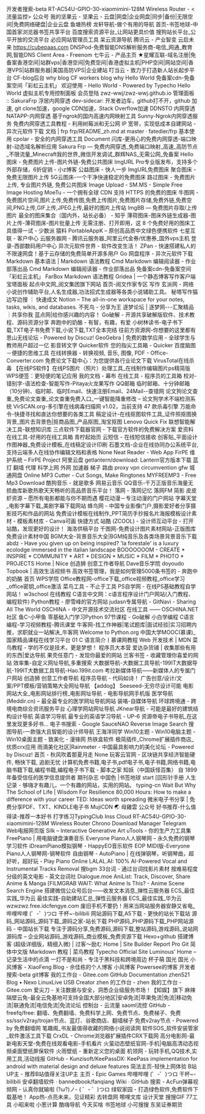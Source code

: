 开发者搜索-beta
RT-AC54U-GPIO-30-xiaomimini-128M Wireless Router - <流量监控>
公众号
我的坚果云 - 坚果云 - 云盘|网盘|企业网盘|同步|备份|无限空间|免费网络硬盘|企业云盘
鱼塘热榜
龙轩导航-做个有用的导航
首页-书签地球-中国首家浏览器书签共享平台
百度搜索资源平台_让网站更具价值
搜狗站长平台_公平开放的交流平台
必应网站管理员工具
呆云资源导航
腾讯云 - 产业智变 云启未来
https://cubepaas.com
DNSPod-免费智能DNS解析服务商-电信_网通_教育网,智能DNS
Client Area - Freenom
七牛云 - 产品主页
★星耀互联-域名注册|免备案香港空间|站群vps|香港空间|免费空间|香港虚拟主机|PHP空间|网站空间|香港VPS|站群服务器|美国高防VPS|企业建站
叮当云 - 致力于打造新人站长起步平台
CF-blog后台
why blog
CF workers blog
why
Hello World
免备案cdn-免备案空间「彩虹云主机」
欢迎使用 - Hello World - Powered by Typecho
Hello World
虚拟主机专用控制面板
会员登陆
zwz-wwj/zwz-wwj.github.io
管理面板 :: SakuraFrp
浮居内网穿透
dev-sidecar: 开发者边车，github打不开，github 加速, git clone加速，google CDN加速，Stack Overflow加速
DDNSTO 内网穿透
NATAPP-内网穿透 基于ngrok的国内高速内网映射工具
Sunny-Ngrok内网穿透服务
免费内网穿透工具教程 - 利用树莓派和无公网 IP 宽带，实现低成本自建网站 - 异次元软件下载
文档 | frp
frp/README_zh.md at master · fatedier/frp
基本使用
cpolar - 安全的内网穿透工具
Document
闪库-更用心的免费内网穿透-端口映射-动态域名解析应用
Sakura Frp — 免费内网穿透_免费端口映射_高速_高防节点_不限流量_Minecraft我的世界_微信开发调试_群辉NAS_无需公网_免备案
Hello图床 - 免费图片上传-图片外链-免费公共图床
ImgURL Pro专业版发布，支持多个外部存储，6折促销 - 小z博客
公益图床 - 快人一步
ImgURL免费图床
聚合图床 - 免费无限图片上传
5G云图床-一个干净快速稳定的免费图床
路过图床 - 免费图片上传, 专业图片外链, 免费公共图床
Image Upload - SM.MS - Simple Free Image Hosting
MoeTu - 一个拥有全球 CDN 支持 HTTPS 的免费的图床
牛图网 - 免费图片空间,图片上传,免费传图,免费上传图片,免费图片存储,免费外链,免费空间,PNG上传,GIF上传,JPEG上传,最好的图片上传站
ImgBB — 免费图片存取/上传图片
最全的图床集合（国内外，站长必备） - 知乎
薄荷图床-图床外链生成器-图片上传-薄荷图床-图片批量上传
无需注册、打开即用，这 8 个免费好用的图床工具值得一试 - 少数派
猿料
PortableAppK – 原创高品质中文绿色便携软件
七星互联 - 客户中心
云服务器网 - 腾讯云服务器_阿里云代金券/优惠券_国外vps主机
登录-西部数码用户中心
异次元软件世界 - 软件改变生活！
ZPan - 快速搭建私人的不限速网盘！基于云存储的免费简单开源多用户 Go 网盘程序 - 异次元软件下载
Markdown 基本语法 | Markdown 语法教程
Cmd Markdown 编辑阅读器 - 作业部落出品
Cmd Markdown 编辑阅读器 - 作业部落出品
免备案cdn-免备案空间「彩虹云主机」
FarBox
Markdown 语法教程
Gridea | 一个静态博客写作客户端
宝塔面板
起点中文网_阅文集团旗下网站
首页-阅文作家专区
写作
玄派网 - 网络小说创作辅助平台,人名生成器,功法招式生成器等各类小说辅助工具。
秘塔写作猫
边写边搜 ｜ 快速成文
Notion – The all-in-one workspace for your notes, tasks, wikis, and databases.
不死鸟 - 分享为王
逐梦论坛 | 逐梦网---汇聚精品｜共享你我
蓝点网|给你感兴趣的内容！
Go破解 - 开源共享破解版软件、技术教程、源码资源分享
奔跑中的奶酪 - 有智，有趣，有爱
小树林读书-电子书下载,TXT电子书免费下载,小说下载,TXT全本完结
往前方资源网-你想要的这里都有
恩山无线论坛 - Powered by Discuz!
GeoGebra | 免费的数学应用 - 全球学生与教师用户超过一亿
影音转文字
Quicker软件 您的指尖工具箱 - Quicker
百度脑图－便捷的思维工具
在线转换器 - 转换视频, 音乐, 图像, PDF - Office-Converter.com
免费论文下载中心：为您提供各行业论文下载
VirusTotal在线杀毒
【在线PS软件】在线PS图片（照片）处理工具_在线制作编辑图片ps精简版
WPS便签：更轻便的笔记应用
我的文档 - 幕布
在线工具 - 程序员的工具箱
校对-错别字-语法检查-智能写作-Pitaya火龙果写作
QQ邮箱
临时邮箱、十分钟邮箱（10分钟)、临时邮、临时Email、快速注册Email、24Mail--查错网
论文狗论文查重_免费论文查重_论文查重免费入口_一键智能降重修改 – 论文狗学术不端检测系统
VirSCAN.org-多引擎在线病毒扫描网 v1.02，当前支持 47 款杀毒引擎
万能命令-快捷寻找和直达你想要的各类工具
稿定设计-在线抠图软件工具_证件照抠图换背景_图片去背景色|抠商品图_产品抠图_淘宝抠图
Lenovo Quick Fix 联想智能解决工具-联想知识库
三点软件下载器官网 - 下载官方软件的免费解决方案
爱资料在线工具-好用的在线工具箱
青柠起始页
云短信 - 在线短信接收
创客贴_平面设计作图神器_免费设计模板_在线稿定设计印刷
石墨文档-企业在线协同办公系统平台,支持云端多人在线协作编辑文档和表格
None
Neat Reader - Web App
FirPE 维护系统 – FirPE Project
阿里云盘
getlantern/download: Lantern官方版本下载 蓝灯 翻墙 代理 科学上网 外网 加速器 梯子 路由 proxy vpn circumvention gfw
城通网盘
Online MP3 Cutter - Cut Songs, Make Ringtones
MYFREEMP3 - Free Mp3 Download
酷狗音乐 - 就是歌多
网易云音乐
QQ音乐-千万正版音乐海量无损曲库新歌热歌天天畅听的高品质音乐平台！
落网 - 落网记忆
落网FM
简影
皮皮虾资源 – 愿所有电影都能与你不期而遇
樱花动漫－专注动漫的门户网站
字幕天堂_电影字幕下载_美剧字幕下载网站
蜂鸟网 - 中国专业影像门户,摄影爱好者分享摄影技巧和作品的网站
免费设计模板在线制作_PPT简历手抄报名片海报模板设计素材 - 模板素材库 - Canva可画
快捷方式
站酷 (ZCOOL) - 设计师互动平台 - 打开站酷，发现更好的设计！
海洛供稿平台
千图网-免费设计图片素材网站-正版图库免费设计素材中国
BGM大全-背景音乐大全|BGM纯音乐及各类场景背景音乐下载
abdz - Have you given up on being inspired?
'la forestale' is a luxury ecolodge immersed in the italian landscape
BOOOOOOOM - CREATE * INSPIRE * COMMUNITY * ART * DESIGN * MUSIC * FILM * PHOTO * PROJECTS
Home | Niice
创造狮 创意工作者导航
Dave音乐学院
doyoudo
Topbook | 高效生活视频书
高效书签管理，我是如何管理5000条书签的 - 奔跑中的奶酪
首页 WPS学院
Office教程网-office下载_office视频教程_office学习_office密钥_office激活
菜鸟工具 - 不止于工具
PS自学网 - 在线PS基础教程自学网站！
w3school 在线教程
C语言中文网：c语言程序设计门户网站(入门教程、编程软件)
Python教程 - 廖雪峰的官方网站
judasn专属导航 - GitNavi - Sharing All The World
OSCHINA - 中文开源技术交流社区
在线工具 —— OSCHINA.NET社区
鱼C-小甲鱼 零基础入门学习Python 97节课程 - Go破解
小白学编程 C语言 编程-学习视频教程-腾讯课堂
牛客网-找工作神器|笔试题库|面试经验|实习招聘内推，求职就业一站解决_牛客网
Welcome to Python.org
中国大学MOOC(慕课)_国家精品课程在线学习平台
01 C 语言简介丨慕课网教程
Web 开发技术 | MDN
菜鸟教程 - 学的不仅是技术，更是梦想！
程序员大本营
爱达杂货铺 | 收集那些有用的东西|爱达导航
果壳任意门 - 发现你最爱的网站
兰客书签 - 收藏管理你喜爱的网站
效率集-自定义网址导航,多重搜索
大数据导航-大数据工具导航-199IT大数据导航-199IT大数据工具导航-Hao.199it.com
考拉新媒体导航——新媒体人的专属门户网站
创造狮 创意工作者导航
程序员导航 - 代码如诗！
广告创意/设计/文案/PPT模板/营销策略大全网址导航 【addog】
Seeseed-无穷尽设计可能
电影网站大全_电影网站排行榜_电影网址导航 - 电影导航网手机版
医学导航(Meddir.cn) – 最全最专业的医学网址导航网站
装咯-自媒体导航
环球跨境通 - 跨境电商综合资讯服务平台
心理学网站网址导航
JKnear导航 - 可能是最好的建筑结构设计导航
英语学习导航 最专业的英语学习导航 - UP-6
资源帝电子书导航_在这里发现更多好书...
电子书搜索 - Google
SauceNAO Reverse Image Search
搜图导航-一款强大且智能的设计师导航
王海洋同学
Win10主题 - Win10电脑主题 - Win10桌面主题 - 致美化 - 漫锋网
热铁盒软件
极简插件_Chrome扩展插件商店_优质crx应用
雨滴美化社区|Rainmeter - 中国最具影响力的美化论坛 - Powered by Discuz!
首页 - 秋风吹着那夏月走
None
玩客云官网 - 区块链共享经济智能硬件, 畅快下载, 追剧无忧
计算机免费书籍,电子书,pdf电子书,电子书籍,网络书籍,电脑书籍下载,编程书籍,编程电子书下载 - 脚本之家
知妖（中国妖怪百集）
自 1899 年备受信任的医学信息提供者
期刊杂志
中国色 |书签地球
start [回形针手册
人生记录 - 够嗨才有趣儿，一个有趣的网站，实用的网站。
typing-cn
Wait But Why
The School of Life | Wisdom For Resilience
80,000 Hours: How to make a difference with your career
TED: Ideas worth spreading
微米电子书分享 | 免费分享PDF、TXT、KINDLE电子书
MujiCDN 🌏 母雞雲
公众号
好书推荐-什么值得读-推荐一本好书
打字练习TypingClub
Inss Cloud
RT-AC54U-GPIO-30-xiaomimini-128M Wireless Router
Chrono Download Manager
Telegram Web电报网页版
Silk – Interactive Generative Art
uTools - 你的生产力工具集
FreePiano | 用电脑键盘演奏音乐
Everyone Piano人人钢琴网 – 永久免费的钢琴学习软件
iDreamPiano模拟钢琴 - HappyEO音乐软件
EOP MIDI版-Everyone Piano人人钢琴网-钢琴软件
自由钢琴 - AutoPiano | 在线弹钢琴，听钢琴曲，超好听，超好玩 - Play Piano Online
LALAL.AI: 100% AI-Powered Vocal and Instrumental Tracks Removal
搜bgm
33台词 - 通过台词找影片素材
按难易程度分级的英文电影 - 英文台词社
Dialogue.moe
AniList: Track, Discover, Share Anime & Manga
[FILMGRAB
WAIT: What Anime Is This? - Anime Scene Search Engine
搭建微信公众号后台——收发文本消息_弹性云服务器 ECS_最佳实践_华为云
最佳实践-自助建站汇总_弹性云服务器 ECS_最佳实践_华为云
wzwzwz.free.idcfengye.com
废旧手机不要扔！用来当网站服务器安静又省电_哔哩哔哩 (゜-゜)つロ 干杯~-bilibili
网站源码下载,A5下载 - 更快的站长下载站
源码_网站源码_源码下载_源码之家-站长下载
PHP源码_PHP源码下载_PHP网站源码 - 中国站长下载
专注于源码分享,免费源码,源码下载,整站源码,游戏源码_说站网
源码库 – 企业网站源码_游戏源码_商业模板_免费资源下载
Hexo+github 搭建博客 (超级详细版，精细入微) | 过客～励む
Home | Site Builder Report
Pro Git 简体中文版
Markdown 教程 | 菜鸟教程
Typecho Official Site
Luminous' Home – 记录生活中的点滴
一灯不是和尚 - 专注于黑科技和跨境周边
杯子萌
国光
国光
小风博客 - XiaoFeng Blog - 佘佳栋的个人博客
小风博客
Powersee的博客
开发者搜索-beta
git博客
我的工作台 - Gitee.com
GitHub Documentation
zhen521
Blog • Nexo
LinuxLive USB Creator
zhen 的工作台 - zhen
我的工作台 - Gitee.com
爱尖刀 - 关注数据与安全，洞悉企业级服务市场！【知娱】旗下
麻辣隔壁云免-最全云免基地可支持全国大部分地区|安卓免流|苹果免流|免流|移动免流|联通免流|电信免流|免流论坛
控制台 - 云流量
saoml流控
GitHub - freefq/free: 翻墙、免费翻墙、免费科学上网、免费节点、免费梯子、免费ss/ssr/v2ray/trojan节点、蓝灯、谷歌商店、翻墙梯子
免费v2ray节点 - Powered by 免费翻墙网
笔趣阁_书友最值得收藏的网络小说阅读网
软件SOS_软件安装管家_软件激活工具下载
CrxDL - Chrome浏览器扩展插件CRX下载网
高分电影网-最新电影天堂-免费在线观看电影-手机看片
火萤动态壁纸官网-手机|电脑高清动态视频桌面壁纸屏保软件
火雨壁纸 - 重新定义您的桌面
机领网 - 玩转手机,QQ技术,实用工具,活动线报
GitHub - Kunzisoft/KeePassDX: KeePass implementation for android with material design and deluxe features
简法主页-轻快上网体验
B站UP主 - 推荐B站值得关注UP主
主页 - Epic Games
哔哩哔哩 (゜-゜)つロ 干杯~-bilibili
安卓翻墙软件 · bannedbook/fanqiang Wiki · GitHub
搜索 - AcFun弹幕视频网 - 认真你就输啦 (?ω?)ノ- ( ゜- ゜)つロ
绿软家园 - 打造绿色软件,免费软件下载基地！
App热-点亮未来，见证精彩
去转盘网
嚓哩文库
设计天堂
搜搜GIF
77工具
小昭来啦
小葱计算
酷嗨导航
今天买啥
书签地球
小可搜搜
东吴证券期货

